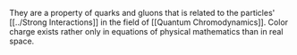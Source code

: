 They are a property of quarks and gluons that is related to the particles' [[../Strong Interactions]] in the field of [[Quantum Chromodynamics]]. Color charge exists rather only in equations of physical mathematics than in real space. 